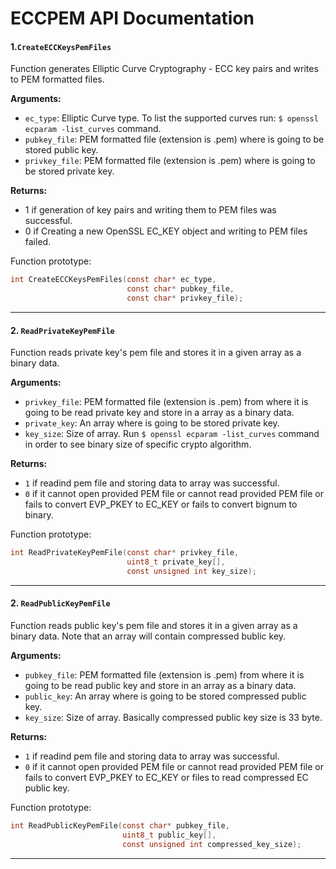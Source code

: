 # ECCPEM API Documentation

#### 1.`CreateECCKeysPemFiles`
Function generates Elliptic Curve Cryptography - ECC key pairs and writes to PEM formatted files.

**Arguments:**
- `ec_type`: Elliptic Curve type. To list the supported curves run:
             `$ openssl ecparam -list_curves` command.
- `pubkey_file`: PEM formatted file (extension is .pem) where is going to be
                 stored public key.
- `privkey_file`: PEM formatted file (extension is .pem) where is going to be
                  stored private key.

**Returns:**
- 1 if generation of key pairs and writing them to PEM files was successful.
- 0 if Creating a new OpenSSL EC_KEY object and writing to PEM files failed.


Function prototype:

```c
int CreateECCKeysPemFiles(const char* ec_type,
                          const char* pubkey_file,
                          const char* privkey_file);
```

---




#### 2. `ReadPrivateKeyPemFile`
Function reads private key's pem file and stores it in a given array as a binary data.


**Arguments:**
- `privkey_file`: PEM formatted file (extension is .pem) from where it is going
                  to be read private key and store in a array as a binary data.
- `private_key`: An array where is going to be stored private key.
- `key_size`: Size of array. Run `$ openssl ecparam -list_curves` command in
              order to see binary size of specific crypto algorithm.


**Returns:**
- `1` if readind pem file and storing data to array was successful.
- `0` if it cannot open provided PEM file or cannot read provided PEM file
      or fails to convert EVP_PKEY to EC_KEY or fails to convert bignum to
      binary.

Function prototype:
```c
int ReadPrivateKeyPemFile(const char* privkey_file,
                          uint8_t private_key[],
                          const unsigned int key_size);
```

---




#### 2. `ReadPublicKeyPemFile`
Function reads public key's pem file and stores it in a given array as a binary data.
Note that an array will contain compressed bublic key.


**Arguments:**
- `pubkey_file`: PEM formatted file (extension is .pem) from where it is going
                 to be read public key and store in an array as a binary data.
- `public_key`: An array where is going to be stored compressed public key.
- `key_size`: Size of array. Basically compressed public key size is 33 byte.


**Returns:**
- `1` if readind pem file and storing data to array was successful.
- `0` if it cannot open provided PEM file or cannot read provided PEM file
      or fails to convert EVP_PKEY to EC_KEY or files to read compressed EC
      public key.


Function prototype:
```c
int ReadPublicKeyPemFile(const char* pubkey_file,
                         uint8_t public_key[],
                         const unsigned int compressed_key_size);
```

---

